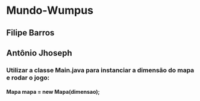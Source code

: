 # Mundo-Wumpus

## Filipe Barros
## Antônio Jhoseph



### Utilizar a classe Main.java para instanciar a dimensão do mapa e rodar o jogo:
#### Mapa mapa = new Mapa(dimensao);